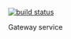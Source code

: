 [![build status](http://gitlab.zotona.com/dclou/platform/gateway/badges/master/build.svg)](http://gitlab.zotona.com/dclou/platform/gateway/commits/master)

Gateway service

